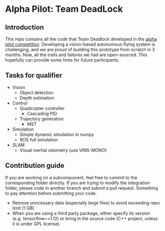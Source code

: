 # Alpha Pilot: Team DeadLock

## Introduction

This repo contains all the code that Team Deadlock developed in the [alpha pilot competition](https://www.lockheedmartin.com/en-us/news/events/ai-innovation-challenge.html). Developing a vision-based autonomous flying system is challenging, and we are proud of building this prototype from scratch in 3 months. Now, all the trails and failures we had are open-sourced. This hopefully can provide some hints for future participants.

## Tasks for qualifier
* Vision
    * Object detection
    * Depth estimation
* Control
    * Quadcopter controller
        * Cascading PID
    * Trajectory generation
        * MST
* Simulation
    * Simple dynamic simulation in numpy
    * ROS full simulation
* SLAM
    * Visual inertial odometry (use VINS-MONO)
    
## Contribution guide
If you are working on a subcomponent, feel free to commit to the corresponding folder directly. If you are trying to modify the integration folder, please code in another branch and submit a pull request. Something to pay attention before submitting your code.

* Remove unncessary data (especially large files) to avoid exceeding repo limit (1 GB)
* When you are using a third party package, either specify its version (e.g. tensorflow==1.12) or bring in the source code (C++ project, unless it is under GPL license).
